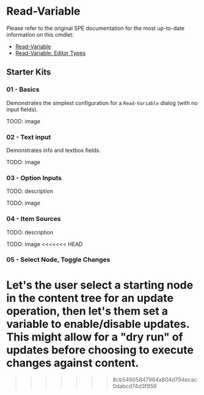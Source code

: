 # Read-Variable

Please refer to the original SPE documentation for the most up-to-date information on this cmdlet:

* [Read-Variable](https://doc.sitecorepowershell.com/appendix/common/read-variable)
* [Read-Variable: Editor Types](https://doc.sitecorepowershell.com/interfaces/interactive-dialogs#variable-settings)

## Starter Kits

### 01 - Basics

Demonstrates the simplest configuration for a `Read-Variable` dialog (with no input fields).

TOOD: image

### 02 - Text input

Demonstrates info and textbox fields.

TODO: image

### 03 - Option Inputs

TODO: description

TODO: image

### 04 - Item Sources

TODO: description

TODO: image
<<<<<<< HEAD

### 05 - Select Node, Toggle Changes

Let's the user select a starting node in the content tree for an update operation, then let's them set a variable to enable/disable updates. This might allow for a "dry run" of updates before choosing to execute changes against content.
=======
>>>>>>> 8cb54605847984a804d794ecac0dabcd74d3f959
